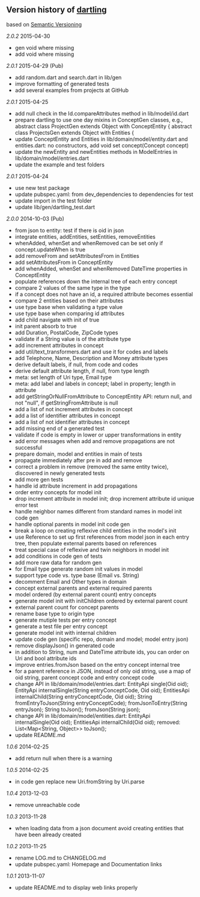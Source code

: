 ## Version history of [dartling](http://pub.dartlang.org/packages/dartling)

based on [Semantic Versioning](http://semver.org/)

*2.0.2* 2015-04-30

+ gen void where missing
+ add void where missing

*2.0.1* 2015-04-29 (Pub)

+ add random.dart and search.dart in lib/gen
+ improve formatting of generated tests
+ add several examples from projects at GitHub

*2.0.1* 2015-04-25 

+ add null check in the Id.compareAttributes method in lib/model/id.dart
+ prepare dartling to use one day mixins in ConceptGen classes, e.g.,
  abstract class ProjectGen extends Object with ConceptEntity<Project> {
  abstract class ProjectsGen extends Object with Entities<Project> {
+ update ConceptEntity and Entities in lib/domain/model/entity.dart and entities.dart: 
  no constructors, add void set concept(Concept concept)
+ update the newEntity and newEntities methods in ModelEntries in lib/domain/model/entries.dart
+ update the example and test folders

*2.0.1* 2015-04-24 

+ use new test package
+ update pubspec.yaml: from dev_dependencies to dependencies for test
+ update import in the test folder
+ update lib/gen/dartling_test.dart

*2.0.0* 2014-10-03 (Pub)

+ from json to entity: test if there is oid in json
+ integrate entities, addEntities, setEntities, removeEntities
+ whenAdded, whenSet and whenRemoved can be set only if concept.updateWhen is true
+ add removeFrom and setAttributesFrom in Entities
+ add setAttributesFrom in ConceptEntity
+ add whenAdded, whenSet and whenRemoved DateTime properties in ConceptEntity
+ populate references down the internal tree of each entry concept
+ compare 2 values of the same type in the type
+ if a concept does not have an id, a required attribute becomes essential
+ compare 2 entities based on their attributes
+ use type base when validating a type value
+ use type base when comparing id attributes
+ add child navigate with init of true
+ init parent absorb to true
+ add Duration, PostalCode, ZipCode types
+ validate if a String value is of the attribute type 
+ add increment attributes in concept
+ add util/text_transformers.dart and use it for codes and labels
+ add Telephone, Name, Description and Money attribute types
+ derive default labels, if null, from code and codes
+ derive default attribute length, if null, from type length
+ meta: set length of Uri type, Email type
+ meta: add label and labels in concept; label in property; length in attribute
+ add getStringOrNullFromAttribute to ConceptEntity API:
  return null, and not "null", if getStringFromAttribute is null
+ add a list of not increment attributes in concept
+ add a list of identifier attributes in concept
+ add a list of not identifier attributes in concept
+ add missing end of a generated test
+ validate if code is empty in lower or upper transformations in entity
+ add error messages when add and remove propagations are not successful
+ prepare domain, model and entities in main of tests
+ propagate immediately after pre in add and remove
+ correct a problem in remove (removed the same entity twice), 
  discovered in newly generated tests
+ add more gen tests
+ handle id attribute increment in add propagations
+ order entry concepts for model init 
+ drop increment attribute in model init; 
  drop increment attribute id unique error test
+ handle neighbor names different from standard names in model init code gen
+ handle optional parents in model init code gen
+ break a loop on creating reflexive child entities in the model's init
+ use Reference to set up first references from model json in each entry tree, 
  then populate external parents based on references 
+ treat special case of reflexive and twin neighbors in model init 
+ add conditions in code gen of tests
+ add more raw data for random gen  
+ for Email type generate random init values in model
+ support type code vs. type base (Email vs. String)
+ decomment Email and Other types in domain
+ concept external parents and external required parents
+ model ordered (by external parent count) entry concepts
+ generate model init with initChildren ordered by external parent count
+ external parent count for concept parents
+ rename base type to origin type
+ generate mutiple tests per entry concept
+ generate a test file per entry concept
+ generate model init with internal children
+ update code gen (specific repo, domain and model; model entry json)
+ remove displayJson() in generated code
+ in addition to String, num and DateTime attribute ids,
  you can order on Uri and bool attribute ids
+ improve entries.fromJson based on the entry concept internal tree
+ for a parent reference in JSON, instead of only oid string,
  use a map of oid  string, parent concept code and entry concept code
+ change API in lib/domain/model/entries.dart:
  EntityApi single(Oid oid);
  EntityApi internalSingle(String entryConceptCode, Oid oid);
  EntitiesApi internalChild(String entryConceptCode, Oid oid);
  String fromEntryToJson(String entryConceptCode);
  fromJsonToEntry(String entryJson); 
  String toJson();
  fromJson(String json);
+ change API in lib/domain/model/entities.dart:
  EntityApi internalSingle(Oid oid);
  EntitiesApi internalChild(Oid oid);
  removed: List<Map<String, Object>> toJson();
+ update README.md

*1.0.6* 2014-02-25

+ add return null when there is a warning

*1.0.5* 2014-02-25

+ in code gen replace new Uri.fromString by Uri.parse

*1.0.4* 2013-12-03

+ remove unreachable code

*1.0.3* 2013-11-28

+ when loading data from a json document avoid creating entities that have been already created

*1.0.2* 2013-11-25

+ rename LOG.md to CHANGELOG.md
+ update pubspec.yaml: Homepage and Documentation links

*1.0.1* 2013-11-07

+ update README.md to display web links properly

